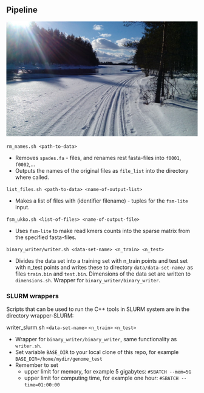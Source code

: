 ## Pipeline
![](Lentua.jpg)


`rm_names.sh <path-to-data> `
  - Removes `spades.fa` - files, and renames rest fasta-files into `f0001`, `f0002`,...
  - Outputs the names of the original files as `file_list` into the directory where called.

`list_files.sh <path-to-data> <name-of-output-list>`
  - Makes a list of files with (identifier filename) - tuples for the `fsm-lite` input.  

`fsm_ukko.sh <list-of-files> <name-of-output-file>`
  - Uses `fsm-lite` to make read kmers counts into the sparse matrix from the specified fasta-files.

`binary_writer/writer.sh <data-set-name> <n_train> <n_test>`
  - Divides the data set into a training set with n_train points and test set with n_test points and writes these to directory `data/data-set-name/` as files `train.bin` and `test.bin`. Dimensions of the data set are written to `dimensions.sh`. Wrapper for `binary_writer/binary_writer`.

### SLURM wrappers

Scripts that can be used to run the C++ tools in SLURM system are in the directory wrapper-SLURM:

writer_slurm.sh `<data-set-name>` `<n_train>` `<n_test>`
 - Wrapper for `binary_writer/binary_writer`, same functionality as `writer.sh`.
 - Set variable `BASE_DIR` to your local clone of this repo, for example `BASE_DIR=/home/mydir/genome_test`
 - Remember to set
    - upper limit for memory, for example 5 gigabytes: `#SBATCH --mem=5G`
    - upper limit for computing time, for example one hour: `#SBATCH --time=01:00:00`
